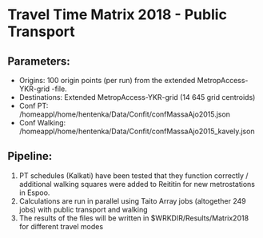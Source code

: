 # Travel Time Matrix 2018 - Public Transport


## Parameters:

- Origins: 100 origin points (per run) from the extended MetropAccess-YKR-grid -file.
- Destinations: Extended MetropAccess-YKR-grid (14 645 grid centroids)
- Conf PT: /homeappl/home/hentenka/Data/Confit/confMassaAjo2015.json
- Conf Walking: /homeappl/home/hentenka/Data/Confit/confMassaAjo2015_kavely.json


## Pipeline:

1) PT schedules (Kalkati) have been tested that they function correctly / additional walking squares were added to Reititin for new metrostations in Espoo. 
2) Calculations are run in parallel using Taito Array jobs (altogether 249 jobs) with public transport and walking 
3) The results of the files will be written in $WRKDIR/Results/Matrix2018 for different travel modes 

